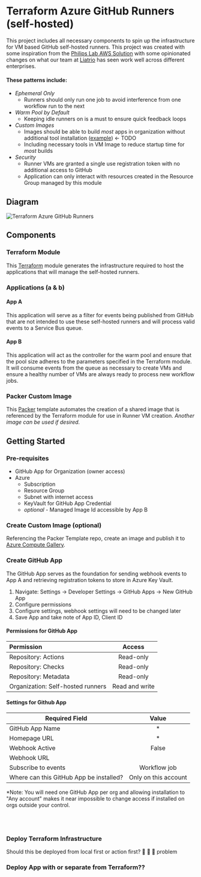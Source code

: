 # Terraform Azure GitHub Runners (self-hosted)
This project includes all necessary components to spin up the infrastructure for VM based GitHub self-hosted runners.  This project was created with some inspiration from the [Philips Lab AWS Solution](https://github.com/philips-labs/terraform-aws-github-runner) with some opinionated changes on what our team at [Liatrio](https://www.liatrio.com/) has seen work well across different enterprises.  

#### **These patterns include:**
- *Ephemeral Only* 
  - Runners should only run one job to avoid interference from one workflow run to the next
- *Warm Pool by Default* 
  - Keeping idle runners on is a must to ensure quick feedback loops
- *Custom Images*
  - Images should be able to build *most* apps in organization without additional tool installation ([example](packer/README.md)) ← TODO
  - Including necessary tools in VM Image to reduce startup time for *most* builds
- *Security*
  - Runner VMs are granted a single use registration token with no additional access to GitHub
  - Application can only interact with resources created in the Resource Group managed by this module

## Diagram
![Terraform Azure GitHub Runners](https://user-images.githubusercontent.com/47790839/187281785-48fb1235-917f-4f13-95e9-9e42d58b0768.png)

## Components

### Terraform Module
This [Terraform](https://www.terraform.io/) module generates the infrastructure required to host the applications that will manage the self-hosted runners.

### Applications (a & b)

#### App A
This application will serve as a filter for events being published from GitHub that are not intended to use these self-hosted runners and will process valid events to a Service Bus queue.

#### App B
This application will act as the controller for the warm pool and ensure that the pool size adheres to the parameters specified in the Terraform module.  It will consume events from the queue as necessary to create VMs and ensure a healthy number of VMs are always ready to process new workflow jobs.

### Packer Custom Image
This [Packer](https://www.packer.io/) template automates the creation of a shared image that is referenced by the Terraform module for use in Runner VM creation.  *Another image can be used if desired.*

## Getting Started

### Pre-requisites
- GitHub App for Organization (owner access)
- Azure
  - Subscription
  - Resource Group
  - Subnet with internet access
  - KeyVault for GitHub App Credential
  - *optional* - Managed Image Id accessible by App B

### Create Custom Image (optional)
Referencing the Packer Template repo, create an image and publish it to [Azure Compute Gallery](https://docs.microsoft.com/en-us/azure/virtual-machines/azure-compute-gallery).

### Create GitHub App
The GitHub App serves as the foundation for sending webhook events to App A and retrieving registration tokens to store in Azure Key Vault.

1) Navigate: Settings → Developer Settings → GitHub Apps → New GitHub App
2) Configure permissions
3) Configure settings, webhook settings will need to be changed later
4) Save App and take note of App ID, Client ID

#### **Permissions for GitHub App**

| Permission                        | Access         |
|:--------------------------------- |:--------------:|
| Repository:   Actions             | Read-only      |
| Repository:   Checks              | Read-only      |
| Repository:   Metadata            | Read-only      |
| Organization: Self-hosted runners | Read and write |

#### **Settings for Github App**

| Required Field                          | Value                |
| --------------------------------------- |:--------------------:|
| GitHub App Name                         | *                    |
| Homepage URL                            | *                    |
| Webhook Active                          | False                |
| Webhook URL                             |                      |
| Subscribe to events                     | Workflow job         |
| Where can this GitHub App be installed? | Only on this account |

*Note: You will need one GitHub App per org and allowing installation to "Any account" makes it near impossible to change access if installed on orgs outside your control.

<br></br>
### Deploy Terraform Infrastructure

Should this be deployed from local first or action first?  🐓 🐣 🥚 problem

### Deploy App with or separate from Terraform??


